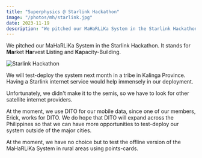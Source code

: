 ```yaml
---
title: "Superphysics @ Starlink Hackathon"
image: "/photos/mh/starlink.jpg"
date: 2023-11-19
description: "We pitched our MaHaRLiKa System in the Starlink Hackathon"
---
```


We pitched our MaHaRLiKa System in the Starlink Hackathon. It stands for **Ma**rket **Ha**rvest **Li**sting and **Ka**pacity-Building.

![Starlink Hackathon](/photos/mh/starlink.jpg)

We will test-deploy the system next month in a tribe in Kalinga Province.  Having a Starlink internet service would help immensely in our deployment. 

Unfortunately, we didn't make it to the semis, so we have to look for other satellite internet providers.

At the moment, we use DITO for our mobile data, since one of our members, Erick, works for DITO. We do hope that DITO will expand across the Philippines so that we can have more opportunities to test-deploy our system outside of the major cities.

At the moment, we have no choice but to test the offline version of the MaHaRLiKa System in rural areas using points-cards.


<!-- Our boycott suppliers are:
- AWS
- Starlink -->


